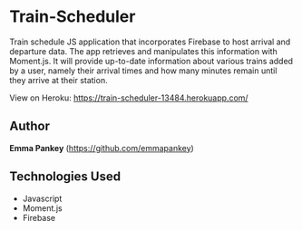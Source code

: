 # Train-Scheduler

Train schedule JS application that incorporates Firebase to host arrival and departure data. The app retrieves and manipulates this information with Moment.js. It will provide up-to-date information about various trains added by a user, namely their arrival times and how many minutes remain until they arrive at their station.

View on Heroku: https://train-scheduler-13484.herokuapp.com/

## Author

**Emma Pankey** (https://github.com/emmapankey)


## Technologies Used

* Javascript
* Moment.js
* Firebase

